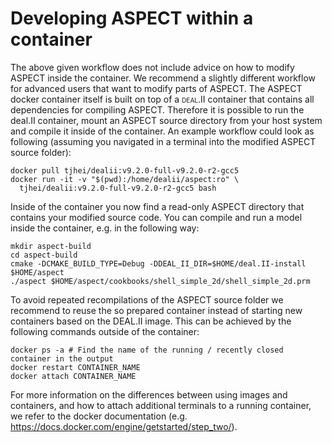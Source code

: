 
# Developing ASPECT within a container


The above given workflow does not include advice on how to modify
ASPECT inside the container. We recommend a slightly
different workflow for advanced users that want to modify parts of
ASPECT. The ASPECT
docker container itself is built on top of a <span
class="smallcaps">deal.II</span> container that contains all dependencies for
compiling ASPECT. Therefore it is possible to
run the deal.II container, mount an ASPECT
source directory from your host system and compile it inside of the container.
An example workflow could look as following (assuming you navigated in a
terminal into the modified ASPECT source
folder):

``` ksh
docker pull tjhei/dealii:v9.2.0-full-v9.2.0-r2-gcc5
docker run -it -v "$(pwd):/home/dealii/aspect:ro" \
  tjhei/dealii:v9.2.0-full-v9.2.0-r2-gcc5 bash
```

Inside of the container you now find a read-only
ASPECT directory that contains your modified source
code. You can compile and run a model inside the container, e.g. in the
following way:

``` ksh
mkdir aspect-build
cd aspect-build
cmake -DCMAKE_BUILD_TYPE=Debug -DDEAL_II_DIR=$HOME/deal.II-install $HOME/aspect
./aspect $HOME/aspect/cookbooks/shell_simple_2d/shell_simple_2d.prm
```

To avoid repeated recompilations of the ASPECT
source folder we recommend to reuse the so prepared container instead of
starting new containers based on the DEAL.II
image. This can be achieved by the following commands outside of the
container:

``` ksh
docker ps -a # Find the name of the running / recently closed container in the output
docker restart CONTAINER_NAME
docker attach CONTAINER_NAME
```

For more information on the differences between using images and containers,
and how to attach additional terminals to a running container, we refer to the
docker documentation (e.g.
<https://docs.docker.com/engine/getstarted/step_two/>).
